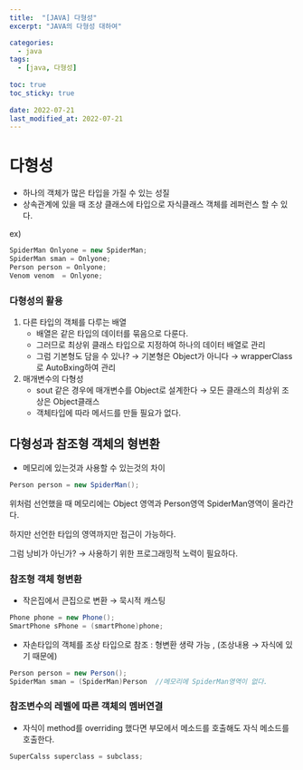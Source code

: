 ```yaml
---
title:  "[JAVA] 다형성"
excerpt: "JAVA의 다형성 대하여"

categories:
  - java
tags:
  - [java, 다형성]
  
toc: true
toc_sticky: true
 
date: 2022-07-21
last_modified_at: 2022-07-21
---
```

# 다형성

- 하나의 객체가 많은 타입을 가질 수 있는 성질
- 상속관계에 있을 때 조상 클래스에 타입으로 자식클래스 객체를 레퍼런스 할 수 있다.

ex)

```java
SpiderMan Onlyone = new SpiderMan;
SpiderMan sman = Onlyone;
Person person = Onlyone;
Venom venom  = Onlyone;
```

### 다형성의 활용

1. 다른 타입의 객체를 다루는 배열 
    - 배열은 같은 타입의 데이터를 묶음으로 다룬다.
    - 그러므로 최상위 클래스 타입으로 지정하여 하나의 데이터 배열로 관리
    - 그럼 기본형도 담을 수 있나? → 기본형은 Object가 아니다 → wrapperClass로 AutoBxing하여 관리
2. 매개변수의 다형성
    - sout 같은 경우에 매개변수를 Object로 설계한다 → 모든 클래스의 최상위 조상은 Object클래스
    - 객체타입에 따라 메서드를 만들 필요가 없다.

## 다형성과 참조형 객체의 형변환

- 메모리에 있는것과 사용할 수 있는것의 차이

```java
Person person = new SpiderMan();
```

위처럼 선언했을 때 메모리에는 Object 영역과 Person영역  SpiderMan영역이 올라간다. 

하지만 선언한 타입의 영역까지만 접근이 가능하다. 

그럼 낭비가 아닌가? → 사용하기 위한 프로그래밍적 노력이 필요하다. 

### 참조형 객체 형변환

- 작은집에서 큰집으로 변환 → 묵시적 캐스팅

```java
Phone phone = new Phone();
SmartPhone sPhone = (smartPhone)phone;
```

- 자손타입의 객체를 조상 타입으로 참조 : 형변환 생략 가능 , (조상내용 → 자식에 있기 때문에)

```java
Person person = new Person();
SpiderMan sman = (SpiderMan)Person  //메모리에 SpiderMan영역이 없다. 
```

### 참조변수의 레벨에 따른 객체의 멤버연결

- 자식이 method를 overriding 했다면 부모에서 메소드를 호출해도 자식 메소드를 호출한다.

```java
SuperCalss superclass = subclass;
```